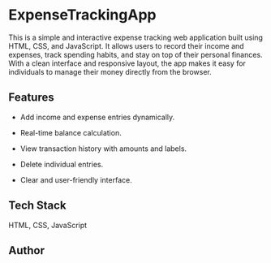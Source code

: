 # ExpenseTrackingApp

This is a simple and interactive expense tracking web application built using HTML, CSS, and JavaScript. It allows users to record their income and expenses, track spending habits, and stay on top of their personal finances. With a clean interface and responsive layout, the app makes it easy for individuals to manage their money directly from the browser.


## Features


- Add income and expense entries dynamically.

- Real-time balance calculation.

- View transaction history with amounts and labels.

- Delete individual entries.

- Clear and user-friendly interface.

  
## Tech Stack

HTML, CSS, JavaScript

## Author

